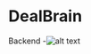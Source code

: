 # DealBrain
Backend
-![alt text](http://i.imgur.com/WWLYo.gif "Frustrated cat can't believe this is the 12th time he's clicked on an auto-linked README.md URL")

